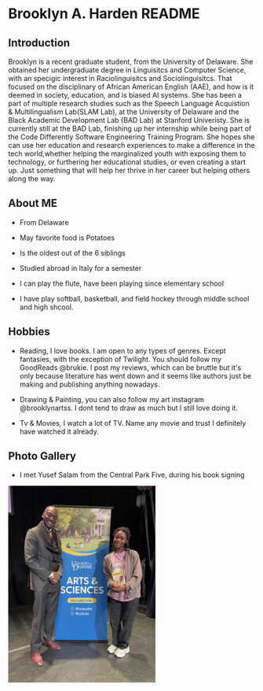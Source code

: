 # Brooklyn A. Harden README

## Introduction

Brooklyn is a recent graduate student, from the University of Delaware. She obtained her undergraduate degree in Linguisitcs and Computer Science, with an specigic interest in Raciolinguisitcs and Sociolinguisitcs. That focused on the disciplinary of African American English (AAE), and how is it deemed in society, education, and is biased AI systems. She has been a part of multiple research studies such as the Speech Language Acquistion & Multilingualism Lab(SLAM Lab), at the University of Delaware and the Black Academic Development Lab (BAD Lab) at Stanford Univeristy. She is currently still at the BAD Lab, finishing up her internship while being part of the Code Differently Software Engineering Training Program. She hopes she can use her education and research experiences to make a difference in the tech world,whether helping the marginalized youth with exposing them to technology, or furthering her educational studies, or even creating a start up. Just something that will help her thrive in her career but helping others along the way.

## About ME

* From Delaware

* May favorite food is Potatoes 

* Is the oldest out of the 6 siblings

* Studied abroad in Italy for a semester

* I can play the flute, have been playing since elementary school 

* I have play softball, basketball, and field hockey through middle school and high shcool.

## Hobbies

* Reading, I love books. I am open to any types of genres. Except fantasies, with the exception of Twilight. You should follow my GoodReads @brukie. I post my reviews, which can be bruttle but it's only because literature has went down and it seems like authors just be making and publishing anything nowadays.

* Drawing & Painting, you can also follow my art instagram @brooklynartss. I dont tend to draw as much but I still love doing it.

* Tv & Movies, I watch a lot of TV. Name any movie and trust I definitely have watched it already.

## Photo Gallery

* I met Yusef Salam from the Central Park Five, during his book signing

<img src="images/YusefSalaam.jpg" height=400 />








